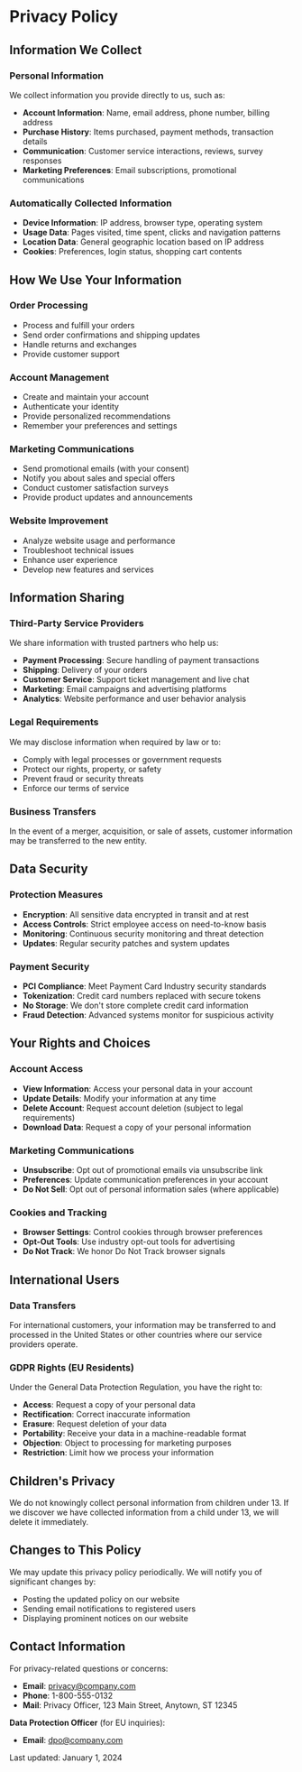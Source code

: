 # Privacy Policy

## Information We Collect

### Personal Information
We collect information you provide directly to us, such as:
- **Account Information**: Name, email address, phone number, billing address
- **Purchase History**: Items purchased, payment methods, transaction details
- **Communication**: Customer service interactions, reviews, survey responses
- **Marketing Preferences**: Email subscriptions, promotional communications

### Automatically Collected Information
- **Device Information**: IP address, browser type, operating system
- **Usage Data**: Pages visited, time spent, clicks and navigation patterns
- **Location Data**: General geographic location based on IP address
- **Cookies**: Preferences, login status, shopping cart contents

## How We Use Your Information

### Order Processing
- Process and fulfill your orders
- Send order confirmations and shipping updates
- Handle returns and exchanges
- Provide customer support

### Account Management
- Create and maintain your account
- Authenticate your identity
- Provide personalized recommendations
- Remember your preferences and settings

### Marketing Communications
- Send promotional emails (with your consent)
- Notify you about sales and special offers
- Conduct customer satisfaction surveys
- Provide product updates and announcements

### Website Improvement
- Analyze website usage and performance
- Troubleshoot technical issues
- Enhance user experience
- Develop new features and services

## Information Sharing

### Third-Party Service Providers
We share information with trusted partners who help us:
- **Payment Processing**: Secure handling of payment transactions
- **Shipping**: Delivery of your orders
- **Customer Service**: Support ticket management and live chat
- **Marketing**: Email campaigns and advertising platforms
- **Analytics**: Website performance and user behavior analysis

### Legal Requirements
We may disclose information when required by law or to:
- Comply with legal processes or government requests
- Protect our rights, property, or safety
- Prevent fraud or security threats
- Enforce our terms of service

### Business Transfers
In the event of a merger, acquisition, or sale of assets, customer information may be transferred to the new entity.

## Data Security

### Protection Measures
- **Encryption**: All sensitive data encrypted in transit and at rest
- **Access Controls**: Strict employee access on need-to-know basis
- **Monitoring**: Continuous security monitoring and threat detection
- **Updates**: Regular security patches and system updates

### Payment Security
- **PCI Compliance**: Meet Payment Card Industry security standards
- **Tokenization**: Credit card numbers replaced with secure tokens
- **No Storage**: We don't store complete credit card information
- **Fraud Detection**: Advanced systems monitor for suspicious activity

## Your Rights and Choices

### Account Access
- **View Information**: Access your personal data in your account
- **Update Details**: Modify your information at any time
- **Delete Account**: Request account deletion (subject to legal requirements)
- **Download Data**: Request a copy of your personal information

### Marketing Communications
- **Unsubscribe**: Opt out of promotional emails via unsubscribe link
- **Preferences**: Update communication preferences in your account
- **Do Not Sell**: Opt out of personal information sales (where applicable)

### Cookies and Tracking
- **Browser Settings**: Control cookies through browser preferences
- **Opt-Out Tools**: Use industry opt-out tools for advertising
- **Do Not Track**: We honor Do Not Track browser signals

## International Users

### Data Transfers
For international customers, your information may be transferred to and processed in the United States or other countries where our service providers operate.

### GDPR Rights (EU Residents)
Under the General Data Protection Regulation, you have the right to:
- **Access**: Request a copy of your personal data
- **Rectification**: Correct inaccurate information
- **Erasure**: Request deletion of your data
- **Portability**: Receive your data in a machine-readable format
- **Objection**: Object to processing for marketing purposes
- **Restriction**: Limit how we process your information

## Children's Privacy

We do not knowingly collect personal information from children under 13. If we discover we have collected information from a child under 13, we will delete it immediately.

## Changes to This Policy

We may update this privacy policy periodically. We will notify you of significant changes by:
- Posting the updated policy on our website
- Sending email notifications to registered users
- Displaying prominent notices on our website

## Contact Information

For privacy-related questions or concerns:
- **Email**: privacy@company.com
- **Phone**: 1-800-555-0132
- **Mail**: Privacy Officer, 123 Main Street, Anytown, ST 12345

**Data Protection Officer** (for EU inquiries):
- **Email**: dpo@company.com

Last updated: January 1, 2024
